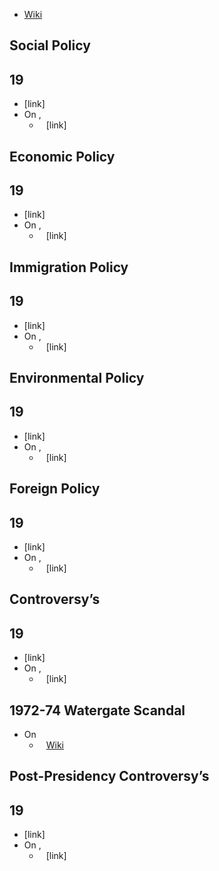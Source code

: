 - [Wiki](https://en.wikipedia.org/wiki/Richard_Nixon)
## Social Policy
## 19
- [link]
- On ,
    - ` ` [link]
## Economic Policy
## 19
- [link]
- On ,
    - ` ` [link]
## Immigration Policy
## 19
- [link]
- On ,
    - ` ` [link]
## Environmental Policy
## 19
- [link]
- On ,
    - ` ` [link]
## Foreign Policy
## 19
- [link]
- On ,
    - ` ` [link]
## Controversy’s
## 19
- [link]
- On ,
    - ` ` [link]
## 1972-74 Watergate Scandal
- On
    - ` ` [Wiki](https://en.wikipedia.org/wiki/Watergate_scandal)
## Post-Presidency Controversy’s
## 19
- [link]
- On ,
    - ` ` [link]